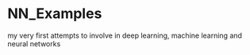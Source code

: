# NN_Examples
my very first attempts to involve in deep learning, machine learning and neural networks

